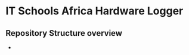 <h1>IT Schools Africa Hardware Logger</h1>

<h2>Repository Structure overview</h2>
<ul>
<li></li>
</ul>

